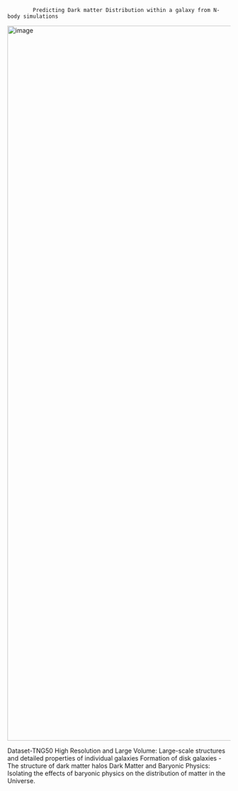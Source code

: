 			Predicting Dark matter Distribution within a galaxy from N-body simulations
<img width="1614" alt="image" src="https://github.com/user-attachments/assets/34f26ab3-340a-4891-a505-aa0826d26791" />


Dataset-TNG50
High Resolution and Large Volume: Large-scale structures and detailed properties of individual galaxies 
Formation of disk galaxies - The structure of dark matter halos 
Dark Matter and Baryonic Physics: Isolating the effects of baryonic physics on the distribution of matter in the Universe.
